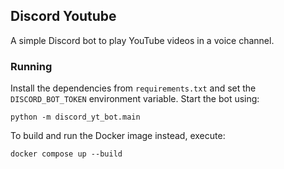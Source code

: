 Discord Youtube
---

A simple Discord bot to play YouTube videos in a voice channel.

### Running

Install the dependencies from `requirements.txt` and set the `DISCORD_BOT_TOKEN`
environment variable. Start the bot using:

```
python -m discord_yt_bot.main
```

To build and run the Docker image instead, execute:

```
docker compose up --build
```
